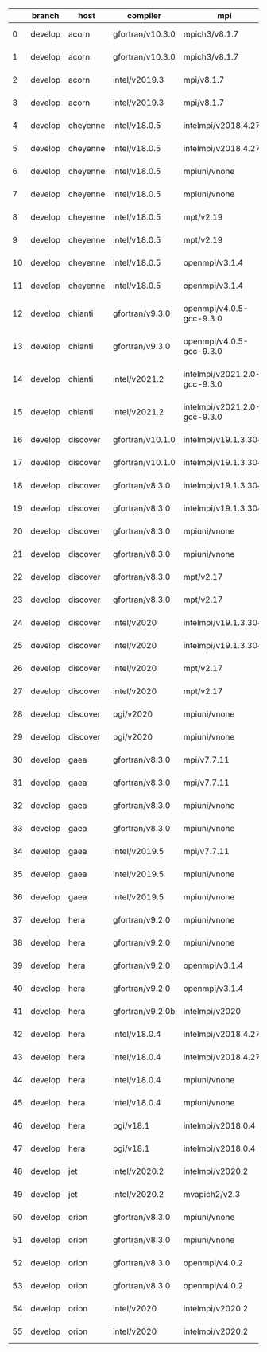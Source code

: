 |    | branch   | host     | compiler         | mpi                          | o_g   | os     | netcdf                     | build   | u_pass   | u_fail   | s_pass   | s_fail   | e_pass   | e_fail   | nuopc_pass   | nuopc_fail   | artifacts_hash                                                                                                                                                        | modified                   |
|----|----------|----------|------------------|------------------------------|-------|--------|----------------------------|---------|----------|----------|----------|----------|----------|----------|--------------|--------------|-----------------------------------------------------------------------------------------------------------------------------------------------------------------------|----------------------------|
|  0 | develop  | acorn    | gfortran/v10.3.0 | mpich3/v8.1.7                | O     | Linux  | c4.7.4 f8.1.7              | pass    | 13685    | 0        | 49       | 0        | 80       | 0        | 50           | 0            | [artifacts](https://github.com/esmf-org/esmf-test-artifacts/tree/78f1afd5ffa13e304e99795c1cb3121fb492568a/develop/acorn/gfortran/10.3.0/O/mpich3/8.1.7)               | 2022-03-09 16:12:11.740627 |
|  1 | develop  | acorn    | gfortran/v10.3.0 | mpich3/v8.1.7                | g     | Linux  | c4.7.4 f8.1.7              | pass    | 13685    | 0        | 49       | 0        | 80       | 0        | 50           | 0            | [artifacts](https://github.com/esmf-org/esmf-test-artifacts/tree/7129810731714dfd62e3a2050af51efedf723c37/develop/acorn/gfortran/10.3.0/g/mpich3/8.1.7)               | 2022-03-09 16:12:11.740623 |
|  2 | develop  | acorn    | intel/v2019.3    | mpi/v8.1.7                   | O     | Linux  | c4.7.4 f8.1.7              | pass    | 13685    | 0        | 49       | 0        | 80       | 0        | 50           | 0            | [artifacts](https://github.com/esmf-org/esmf-test-artifacts/tree/37d001e59f489246e87e4adde8109d783708e90c/develop/acorn/intel/2019.3/O/mpi/8.1.7)                     | 2022-03-09 16:12:11.740630 |
|  3 | develop  | acorn    | intel/v2019.3    | mpi/v8.1.7                   | g     | Linux  | c4.7.4 f8.1.7              | pass    | 13685    | 0        | 49       | 0        | 80       | 0        | 50           | 0            | [artifacts](https://github.com/esmf-org/esmf-test-artifacts/tree/159fcf9b83c64b2ca9144b5610dbcb5419e6885e/develop/acorn/intel/2019.3/g/mpi/8.1.7)                     | 2022-03-09 16:12:11.740603 |
|  4 | develop  | cheyenne | intel/v18.0.5    | intelmpi/v2018.4.274         | O     | Linux  | c4.6.3 f2018.4.274         | pass    | 13685    | 0        | 49       | 0        | 80       | 0        | 50           | 0            | [artifacts](https://github.com/esmf-org/esmf-test-artifacts/tree/05d03f385f00f93ae80b7eac9acc38fd389e3a34/develop/cheyenne/intel/18.0.5/O/intelmpi/2018.4.274)        | 2022-03-09 16:12:15.153372 |
|  5 | develop  | cheyenne | intel/v18.0.5    | intelmpi/v2018.4.274         | g     | Linux  | c4.6.3 f2018.4.274         | pass    | 13685    | 0        | 49       | 0        | 80       | 0        | 50           | 0            | [artifacts](https://github.com/esmf-org/esmf-test-artifacts/tree/88f9efe76442ec9d4e9b302acc2258ec3e211a85/develop/cheyenne/intel/18.0.5/g/intelmpi/2018.4.274)        | 2022-03-09 16:12:15.153366 |
|  6 | develop  | cheyenne | intel/v18.0.5    | mpiuni/vnone                 | O     | Linux  | c4.8.1 fnone               | pass    | 12158    | 0        | 8        | 0        | 43       | 0        | 0            | 50           | [artifacts](https://github.com/esmf-org/esmf-test-artifacts/tree/824a51fc34576cee82e9a016210f9ac6a4700680/develop/cheyenne/intel/18.0.5/O/mpiuni/none)                | 2022-03-09 16:12:15.153378 |
|  7 | develop  | cheyenne | intel/v18.0.5    | mpiuni/vnone                 | g     | Linux  | c4.8.1 fnone               | pass    | 12158    | 0        | 8        | 0        | 43       | 0        | 0            | 50           | [artifacts](https://github.com/esmf-org/esmf-test-artifacts/tree/eb4f112709dee19c4e8cf879ee4b49c00f0f3c36/develop/cheyenne/intel/18.0.5/g/mpiuni/none)                | 2022-03-09 16:12:15.153376 |
|  8 | develop  | cheyenne | intel/v18.0.5    | mpt/v2.19                    | O     | Linux  | c4.6.3 f2.19               | pass    | 13685    | 0        | 49       | 0        | 80       | 0        | 50           | 0            | [artifacts](https://github.com/esmf-org/esmf-test-artifacts/tree/19f56fa61616b81062fbdb642bc1e7d57aebf338/develop/cheyenne/intel/18.0.5/O/mpt/2.19)                   | 2022-03-09 16:12:15.153369 |
|  9 | develop  | cheyenne | intel/v18.0.5    | mpt/v2.19                    | g     | Linux  | c4.6.3 f2.19               | pass    | 13685    | 0        | 49       | 0        | 80       | 0        | 50           | 0            | [artifacts](https://github.com/esmf-org/esmf-test-artifacts/tree/2c700afbedc9ab2479691008ae892dd213460cce/develop/cheyenne/intel/18.0.5/g/mpt/2.19)                   | 2022-03-09 16:12:15.153351 |
| 10 | develop  | cheyenne | intel/v18.0.5    | openmpi/v3.1.4               | O     | Linux  | c4.6.3 f3.1.4              | pass    | 13685    | 0        | 49       | 0        | 80       | 0        | 50           | 0            | [artifacts](https://github.com/esmf-org/esmf-test-artifacts/tree/67a009fcf918c40b198016979bba773f5961bddd/develop/cheyenne/intel/18.0.5/O/openmpi/3.1.4)              | 2022-03-09 16:12:15.153380 |
| 11 | develop  | cheyenne | intel/v18.0.5    | openmpi/v3.1.4               | g     | Linux  | c4.6.3 f3.1.4              | pass    | 13685    | 0        | 49       | 0        | 80       | 0        | 50           | 0            | [artifacts](https://github.com/esmf-org/esmf-test-artifacts/tree/304e8d3051e5278f62637621c36692819b56f069/develop/cheyenne/intel/18.0.5/g/openmpi/3.1.4)              | 2022-03-09 16:12:15.153374 |
| 12 | develop  | chianti  | gfortran/v9.3.0  | openmpi/v4.0.5-gcc-9.3.0     | O     | Linux  | c4.8.0 f4.0.5-gcc-9.3.0    | pass    | 13685    | 0        | 49       | 0        | 80       | 0        | 44           | 6            | [artifacts](https://github.com/esmf-org/esmf-test-artifacts/tree/eaf10ed035936d44cf25b064f7404fc684e389ce/develop/chianti/gfortran/9.3.0/O/openmpi/4.0.5-gcc-9.3.0)   | 2022-03-09 16:12:17.427438 |
| 13 | develop  | chianti  | gfortran/v9.3.0  | openmpi/v4.0.5-gcc-9.3.0     | g     | Linux  | c4.8.0 f4.0.5-gcc-9.3.0    | pass    | 13685    | 0        | 49       | 0        | 80       | 0        | 44           | 6            | [artifacts](https://github.com/esmf-org/esmf-test-artifacts/tree/b2dca0d15f7c20a928b1cd64b645e2c1b3b24e7e/develop/chianti/gfortran/9.3.0/g/openmpi/4.0.5-gcc-9.3.0)   | 2022-03-09 16:12:17.427453 |
| 14 | develop  | chianti  | intel/v2021.2    | intelmpi/v2021.2.0-gcc-9.3.0 | O     | Linux  | c4.8.0 f2021.2.0-gcc-9.3.0 | pass    | 13685    | 0        | 49       | 0        | 80       | 0        | 44           | 6            | [artifacts](https://github.com/esmf-org/esmf-test-artifacts/tree/94307c80b66d930192cef352d1d62762861b5046/develop/chianti/intel/2021.2/O/intelmpi/2021.2.0-gcc-9.3.0) | 2022-03-09 16:12:17.427459 |
| 15 | develop  | chianti  | intel/v2021.2    | intelmpi/v2021.2.0-gcc-9.3.0 | g     | Linux  | c4.8.0 f2021.2.0-gcc-9.3.0 | pass    | 13685    | 0        | 49       | 0        | 80       | 0        | 44           | 6            | [artifacts](https://github.com/esmf-org/esmf-test-artifacts/tree/07fa5713adf0884b343bc19a6f459919e3c2f47c/develop/chianti/intel/2021.2/g/intelmpi/2021.2.0-gcc-9.3.0) | 2022-03-09 16:12:17.427457 |
| 16 | develop  | discover | gfortran/v10.1.0 | intelmpi/v19.1.3.304         | O     | Linux  | cN/A f19.1.3.304           | pass    | 13670    | 15       | 49       | 0        | 80       | 0        | 50           | 0            | [artifacts](https://github.com/esmf-org/esmf-test-artifacts/tree/ad39ac7baeea10ca23a3348eba92d274cdb07de1/develop/discover/gfortran/10.1.0/O/intelmpi/19.1.3.304)     | 2022-03-09 16:12:21.707696 |
| 17 | develop  | discover | gfortran/v10.1.0 | intelmpi/v19.1.3.304         | g     | Linux  | cN/A f19.1.3.304           | pass    | 13670    | 15       | 49       | 0        | 80       | 0        | 50           | 0            | [artifacts](https://github.com/esmf-org/esmf-test-artifacts/tree/32fd36f92e4184ccc5efc07af03f25c25c59be4f/develop/discover/gfortran/10.1.0/g/intelmpi/19.1.3.304)     | 2022-03-09 16:12:21.707721 |
| 18 | develop  | discover | gfortran/v8.3.0  | intelmpi/v19.1.3.304         | O     | Linux  | cN/A f19.1.3.304           | pass    | 13670    | 15       | 49       | 0        | 80       | 0        | 50           | 0            | [artifacts](https://github.com/esmf-org/esmf-test-artifacts/tree/9761fa05483f8b5a3054b7b370856baedb9b5d27/develop/discover/gfortran/8.3.0/O/intelmpi/19.1.3.304)      | 2022-03-09 16:12:21.707649 |
| 19 | develop  | discover | gfortran/v8.3.0  | intelmpi/v19.1.3.304         | g     | Linux  | cN/A f19.1.3.304           | pass    | 13670    | 15       | 49       | 0        | 80       | 0        | 50           | 0            | [artifacts](https://github.com/esmf-org/esmf-test-artifacts/tree/c8d83b6a17c64f1707a26fa21163d159b7dc1282/develop/discover/gfortran/8.3.0/g/intelmpi/19.1.3.304)      | 2022-03-09 16:12:21.707709 |
| 20 | develop  | discover | gfortran/v8.3.0  | mpiuni/vnone                 | O     | Linux  | cN/A fnone                 | pass    | 12158    | 0        | 8        | 0        | 43       | 0        | 0            | 50           | [artifacts](https://github.com/esmf-org/esmf-test-artifacts/tree/2bbf82bc19154b42c3c39baa7c5d0242589ff0c7/develop/discover/gfortran/8.3.0/O/mpiuni/none)              | 2022-03-09 16:12:21.707715 |
| 21 | develop  | discover | gfortran/v8.3.0  | mpiuni/vnone                 | g     | Linux  | cN/A fnone                 | pass    | 12158    | 0        | 8        | 0        | 43       | 0        | 0            | 50           | [artifacts](https://github.com/esmf-org/esmf-test-artifacts/tree/73eb9d89cd2d7055748bafd98704c0e1fead177e/develop/discover/gfortran/8.3.0/g/mpiuni/none)              | 2022-03-09 16:12:21.707703 |
| 22 | develop  | discover | gfortran/v8.3.0  | mpt/v2.17                    | O     | Linux  | cN/A f2.17                 | pass    | 13685    | 0        | 49       | 0        | 80       | 0        | 46           | 4            | [artifacts](https://github.com/esmf-org/esmf-test-artifacts/tree/04dac2e2e8258f3eaa7fea8c5aec86189f6c4e2e/develop/discover/gfortran/8.3.0/O/mpt/2.17)                 | 2022-03-09 16:12:21.707724 |
| 23 | develop  | discover | gfortran/v8.3.0  | mpt/v2.17                    | g     | Linux  | cN/A f2.17                 | pass    | 13685    | 0        | 49       | 0        | 80       | 0        | 46           | 4            | [artifacts](https://github.com/esmf-org/esmf-test-artifacts/tree/7256f2b3eb0582033a729a32b60fd1ea48cc9887/develop/discover/gfortran/8.3.0/g/mpt/2.17)                 | 2022-03-09 16:12:21.707693 |
| 24 | develop  | discover | intel/v2020      | intelmpi/v19.1.3.304         | O     | Linux  | c4.8.0 f19.1.3.304         | pass    | 13685    | 0        | 49       | 0        | 80       | 0        | 50           | 0            | [artifacts](https://github.com/esmf-org/esmf-test-artifacts/tree/90c684652fd9268373b5b9981cb9114dbb59937f/develop/discover/intel/2020/O/intelmpi/19.1.3.304)          | 2022-03-09 16:12:21.707718 |
| 25 | develop  | discover | intel/v2020      | intelmpi/v19.1.3.304         | g     | Linux  | c4.8.0 f19.1.3.304         | pass    | 13685    | 0        | 49       | 0        | 80       | 0        | 50           | 0            | [artifacts](https://github.com/esmf-org/esmf-test-artifacts/tree/f2a2e230482a270bd41ee9a13990c4f3c01ca1c9/develop/discover/intel/2020/g/intelmpi/19.1.3.304)          | 2022-03-09 16:12:21.707727 |
| 26 | develop  | discover | intel/v2020      | mpt/v2.17                    | O     | Linux  | c4.8.0 f2.17               | pass    | 13685    | 0        | 49       | 0        | 80       | 0        | 50           | 0            | [artifacts](https://github.com/esmf-org/esmf-test-artifacts/tree/2fe6d4c5b03d88540e5b382d0aa2940c3172ec70/develop/discover/intel/2020/O/mpt/2.17)                     | 2022-03-09 16:12:21.707712 |
| 27 | develop  | discover | intel/v2020      | mpt/v2.17                    | g     | Linux  | c4.8.0 f2.17               | pass    | 13685    | 0        | 49       | 0        | 80       | 0        | 50           | 0            | [artifacts](https://github.com/esmf-org/esmf-test-artifacts/tree/3242f363d0050c4e9768a6431f2b2bcb671fe678/develop/discover/intel/2020/g/mpt/2.17)                     | 2022-03-09 16:12:21.707699 |
| 28 | develop  | discover | pgi/v2020        | mpiuni/vnone                 | O     | Linux  | cN/A fnone                 | pass    | 11536    | 622      | 6        | 2        | 40       | 3        | 0            | 50           | [artifacts](https://github.com/esmf-org/esmf-test-artifacts/tree/89d0146bca8d517116576edd448a0f3b57186341/develop/discover/pgi/2020/O/mpiuni/none)                    | 2022-03-09 16:12:21.707706 |
| 29 | develop  | discover | pgi/v2020        | mpiuni/vnone                 | g     | Linux  | cN/A fnone                 | pass    | 11536    | 622      | 4        | 4        | 40       | 3        | 0            | 50           | [artifacts](https://github.com/esmf-org/esmf-test-artifacts/tree/8c0f55d16b36babf5a49929ba432155467716e1d/develop/discover/pgi/2020/g/mpiuni/none)                    | 2022-03-09 16:12:21.707685 |
| 30 | develop  | gaea     | gfortran/v8.3.0  | mpi/v7.7.11                  | O     | Unicos | c4.6.3 f7.7.11             | pass    | 13684    | 1        | 49       | 0        | 80       | 0        | 47           | 3            | [artifacts](https://github.com/esmf-org/esmf-test-artifacts/tree/c38be081d5a929bb03e7b1af779dbd996dd3bba2/develop/gaea/gfortran/8.3.0/O/mpi/7.7.11)                   | 2022-03-09 16:12:26.568575 |
| 31 | develop  | gaea     | gfortran/v8.3.0  | mpi/v7.7.11                  | g     | Unicos | c4.6.3 f7.7.11             | pass    | 13684    | 1        | 49       | 0        | 80       | 0        | 47           | 3            | [artifacts](https://github.com/esmf-org/esmf-test-artifacts/tree/6cdf6024af84025cf69a1fc529cf82b8709784c9/develop/gaea/gfortran/8.3.0/g/mpi/7.7.11)                   | 2022-03-09 16:12:26.568568 |
| 32 | develop  | gaea     | gfortran/v8.3.0  | mpiuni/vnone                 | O     | Unicos | c4.6.3 fnone               | pass    | 12158    | 0        | 8        | 0        | 43       | 0        | 0            | 50           | [artifacts](https://github.com/esmf-org/esmf-test-artifacts/tree/08be4f97071ce106dc8f7e0eb40797b131b6e75e/develop/gaea/gfortran/8.3.0/O/mpiuni/none)                  | 2022-03-09 16:12:26.568562 |
| 33 | develop  | gaea     | gfortran/v8.3.0  | mpiuni/vnone                 | g     | Unicos | c4.6.3 fnone               | pass    | 12158    | 0        | 8        | 0        | 43       | 0        | 0            | 50           | [artifacts](https://github.com/esmf-org/esmf-test-artifacts/tree/2f447abad16f420d748ba6ee605e70f12964aba6/develop/gaea/gfortran/8.3.0/g/mpiuni/none)                  | 2022-03-09 16:12:26.568571 |
| 34 | develop  | gaea     | intel/v2019.5    | mpi/v7.7.11                  | O     | Unicos | c4.6.3 f7.7.11             | pass    | 13670    | 15       | 49       | 0        | 80       | 0        | 47           | 3            | [artifacts](https://github.com/esmf-org/esmf-test-artifacts/tree/411dfe2c77146e3a7c1ef8ac73b5b8262bc9f424/develop/gaea/intel/2019.5/O/mpi/7.7.11)                     | 2022-03-09 16:12:26.568566 |
| 35 | develop  | gaea     | intel/v2019.5    | mpiuni/vnone                 | O     | Unicos | c4.6.3 fnone               | pass    | 12143    | 15       | 8        | 0        | 43       | 0        | 0            | 50           | [artifacts](https://github.com/esmf-org/esmf-test-artifacts/tree/bdf2479cf655cb8fbad69a09c3ff6e2c745fab8c/develop/gaea/intel/2019.5/O/mpiuni/none)                    | 2022-03-09 16:12:26.568578 |
| 36 | develop  | gaea     | intel/v2019.5    | mpiuni/vnone                 | g     | Unicos | c4.6.3 fnone               | pass    | 12143    | 15       | 8        | 0        | 43       | 0        | 0            | 50           | [artifacts](https://github.com/esmf-org/esmf-test-artifacts/tree/5d18d54f2243611308bf04733c99393929899dcd/develop/gaea/intel/2019.5/g/mpiuni/none)                    | 2022-03-09 16:12:26.568573 |
| 37 | develop  | hera     | gfortran/v9.2.0  | mpiuni/vnone                 | O     | Linux  | c4.7.2 fnone               | pass    | 12158    | 0        | 8        | 0        | 43       | 0        | 0            | 50           | [artifacts](https://github.com/esmf-org/esmf-test-artifacts/tree/64a2ea5bc0ebc245952154fcaff45337f7cb6fba/develop/hera/gfortran/9.2.0/O/mpiuni/none)                  | 2022-03-09 16:12:29.665630 |
| 38 | develop  | hera     | gfortran/v9.2.0  | mpiuni/vnone                 | g     | Linux  | c4.7.2 fnone               | pass    | 12158    | 0        | 8        | 0        | 43       | 0        | 0            | 50           | [artifacts](https://github.com/esmf-org/esmf-test-artifacts/tree/2d53723a7f4073a5ed0144b56fbb6127cf7e32b0/develop/hera/gfortran/9.2.0/g/mpiuni/none)                  | 2022-03-09 16:12:29.665643 |
| 39 | develop  | hera     | gfortran/v9.2.0  | openmpi/v3.1.4               | O     | Linux  | c4.7.2 f3.1.4              | pass    | 13685    | 0        | 49       | 0        | 80       | 0        | 50           | 0            | [artifacts](https://github.com/esmf-org/esmf-test-artifacts/tree/d5ff99d6538abccbe18aecb5f3ccc362fd9ee858/develop/hera/gfortran/9.2.0/O/openmpi/3.1.4)                | 2022-03-09 16:12:29.665622 |
| 40 | develop  | hera     | gfortran/v9.2.0  | openmpi/v3.1.4               | g     | Linux  | c4.7.2 f3.1.4              | pass    | 13685    | 0        | 49       | 0        | 80       | 0        | 50           | 0            | [artifacts](https://github.com/esmf-org/esmf-test-artifacts/tree/501c53508fcfe7908c38e52a5498cb617c757ef3/develop/hera/gfortran/9.2.0/g/openmpi/3.1.4)                | 2022-03-09 16:12:29.665652 |
| 41 | develop  | hera     | gfortran/v9.2.0b | intelmpi/v2020               | O     | Linux  | cN/A f2020                 | pass    | 0        | 8807     | 0        | 49       | 0        | 80       | 0            | 50           | [artifacts](https://github.com/esmf-org/esmf-test-artifacts/tree/72896b78d1b01fbfb6b7b7288ac2c8e29007b9a8/develop/hera/gfortran/9.2.0b/O/intelmpi/2020)               | 2022-03-09 16:12:29.665636 |
| 42 | develop  | hera     | intel/v18.0.4    | intelmpi/v2018.4.274         | O     | Linux  | c4.7.0 f2018.4.274         | pass    | 13685    | 0        | 49       | 0        | 80       | 0        | 50           | 0            | [artifacts](https://github.com/esmf-org/esmf-test-artifacts/tree/88829ccbc20405de18c8d28f8023cbb100683fd7/develop/hera/intel/18.0.4/O/intelmpi/2018.4.274)            | 2022-03-09 16:12:29.665641 |
| 43 | develop  | hera     | intel/v18.0.4    | intelmpi/v2018.4.274         | g     | Linux  | c4.7.0 f2018.4.274         | pass    | 13685    | 0        | 49       | 0        | 80       | 0        | 50           | 0            | [artifacts](https://github.com/esmf-org/esmf-test-artifacts/tree/f442d8b0d3c9e00107d631bc4e441fc5f6817ce5/develop/hera/intel/18.0.4/g/intelmpi/2018.4.274)            | 2022-03-09 16:12:29.665633 |
| 44 | develop  | hera     | intel/v18.0.4    | mpiuni/vnone                 | O     | Linux  | c4.7.0 fnone               | pass    | 12158    | 0        | 8        | 0        | 43       | 0        | 0            | 50           | [artifacts](https://github.com/esmf-org/esmf-test-artifacts/tree/fdedfa47dae9e4ce2f61a3f6236ba761ec6202f5/develop/hera/intel/18.0.4/O/mpiuni/none)                    | 2022-03-09 16:12:29.665646 |
| 45 | develop  | hera     | intel/v18.0.4    | mpiuni/vnone                 | g     | Linux  | c4.7.0 fnone               | pass    | 12158    | 0        | 8        | 0        | 43       | 0        | 0            | 50           | [artifacts](https://github.com/esmf-org/esmf-test-artifacts/tree/7e3a54366867ee55a628c7370e87df4babb39eb8/develop/hera/intel/18.0.4/g/mpiuni/none)                    | 2022-03-09 16:12:29.665649 |
| 46 | develop  | hera     | pgi/v18.1        | intelmpi/v2018.0.4           | O     | Linux  | cN/A f2018.0.4             | fail    | fail     | fail     | fail     | fail     | fail     | fail     | 0            | 50           | [artifacts](https://github.com/esmf-org/esmf-test-artifacts/tree/5edc7ceeba342662c3998a1b787c7602fad80118/develop/hera/pgi/18.1/O/intelmpi/2018.0.4)                  | 2022-03-09 16:12:29.665602 |
| 47 | develop  | hera     | pgi/v18.1        | intelmpi/v2018.0.4           | g     | Linux  | cN/A f2018.0.4             | fail    | fail     | fail     | fail     | fail     | fail     | fail     | 0            | 50           | [artifacts](https://github.com/esmf-org/esmf-test-artifacts/tree/777ba67e4735d10864b3ff6ac558ca7be52e8fc5/develop/hera/pgi/18.1/g/intelmpi/2018.0.4)                  | 2022-03-09 16:12:29.665638 |
| 48 | develop  | jet      | intel/v2020.2    | intelmpi/v2020.2             | g     | Linux  | c4.7.0 f2020.2             | pass    | pending  | pending  | pending  | pending  | pending  | pending  | pending      | pending      | [artifacts](https://github.com/esmf-org/esmf-test-artifacts/tree/21866b1cb4f2790b631349e6846ac4513f840efc/develop/jet/intel/2020.2/g/intelmpi/2020.2)                 | 2022-03-09 16:12:31.436631 |
| 49 | develop  | jet      | intel/v2020.2    | mvapich2/v2.3                | O     | Linux  | c4.7.0 f2.3                | pass    | pending  | pending  | pending  | pending  | pending  | pending  | pending      | pending      | [artifacts](https://github.com/esmf-org/esmf-test-artifacts/tree/79187462b8eeedeb01c32ce1369b9dffb0c770ed/develop/jet/intel/2020.2/O/mvapich2/2.3)                    | 2022-03-09 16:12:31.436610 |
| 50 | develop  | orion    | gfortran/v8.3.0  | mpiuni/vnone                 | O     | Linux  | c4.7.4 fnone               | pass    | 12158    | 0        | 8        | 0        | 43       | 0        | 0            | 50           | [artifacts](https://github.com/esmf-org/esmf-test-artifacts/tree/aedfa957dee1ca393188fe7e160e1364c05d702f/develop/orion/gfortran/8.3.0/O/mpiuni/none)                 | 2022-03-09 16:11:33.694881 |
| 51 | develop  | orion    | gfortran/v8.3.0  | mpiuni/vnone                 | g     | Linux  | c4.7.4 fnone               | pass    | 12158    | 0        | 8        | 0        | 43       | 0        | 0            | 50           | [artifacts](https://github.com/esmf-org/esmf-test-artifacts/tree/0e7d2b54d9d57612ad26215e151e5b6d80a354cf/develop/orion/gfortran/8.3.0/g/mpiuni/none)                 | 2022-03-09 16:11:33.694885 |
| 52 | develop  | orion    | gfortran/v8.3.0  | openmpi/v4.0.2               | O     | Linux  | c4.7.4 f4.0.2              | pass    | 13685    | 0        | 49       | 0        | 80       | 0        | 50           | 0            | [artifacts](https://github.com/esmf-org/esmf-test-artifacts/tree/f4a23caf5c69498b8182341430319116ad0db6ce/develop/orion/gfortran/8.3.0/O/openmpi/4.0.2)               | 2022-03-09 16:11:33.694861 |
| 53 | develop  | orion    | gfortran/v8.3.0  | openmpi/v4.0.2               | g     | Linux  | c4.7.4 f4.0.2              | pass    | 13685    | 0        | 49       | 0        | 80       | 0        | 50           | 0            | [artifacts](https://github.com/esmf-org/esmf-test-artifacts/tree/99bc0348f720542a9e8e94bdf56750286efa0629/develop/orion/gfortran/8.3.0/g/openmpi/4.0.2)               | 2022-03-09 16:11:33.694890 |
| 54 | develop  | orion    | intel/v2020      | intelmpi/v2020.2             | O     | Linux  | c4.7.4 f2020.2             | pass    | fail     | fail     | fail     | fail     | fail     | fail     | 0            | 0            | [artifacts](https://github.com/esmf-org/esmf-test-artifacts/tree/881985ab9c7a5adb0577e1ef84949a02e1da92fd/develop/orion/intel/2020/O/intelmpi/2020.2)                 | 2022-03-09 16:11:33.694888 |
| 55 | develop  | orion    | intel/v2020      | intelmpi/v2020.2             | g     | Linux  | c4.7.4 f2020.2             | pass    | fail     | fail     | fail     | fail     | fail     | fail     | 0            | 0            | [artifacts](https://github.com/esmf-org/esmf-test-artifacts/tree/832a8af31c0c350c2f4170a2b3b4e42b0cf010c5/develop/orion/intel/2020/g/intelmpi/2020.2)                 | 2022-03-09 16:11:33.694893 |